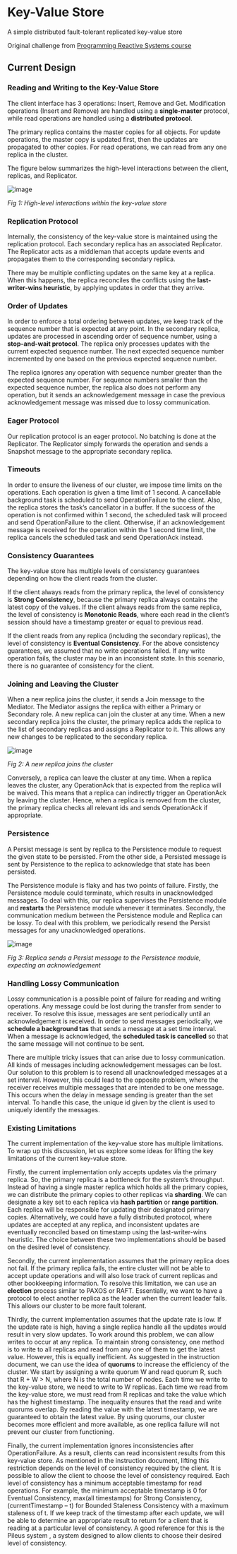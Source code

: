# Key-Value Store

A simple distributed fault-tolerant replicated key-value store

Original challenge from [Programming Reactive Systems course](https://www.edx.org/course/scala-akka-reactive)

## Current Design

### Reading and Writing to the Key-Value Store

The client interface has 3 operations: Insert, Remove and Get. Modification operations (Insert and Remove) are handled using a **single-master** protocol, while read operations are handled using a **distributed protocol**. 

The primary replica contains the master copies for all objects. For update operations, the master copy is updated first, then the updates are propagated to other copies. For read operations, we can read from any one replica in the cluster.

The figure below summarizes the high-level interactions between the client, replicas, and Replicator.

![image](https://user-images.githubusercontent.com/46853051/149536034-015b6db3-b7c6-4ecb-bfb1-0e5f90682472.png)

*Fig 1: High-level interactions within the key-value store* 

### Replication Protocol

Internally, the consistency of the key-value store is maintained using the replication protocol. Each secondary replica has an associated Replicator. The Replicator acts as a middleman that accepts update events and propagates them to the corresponding secondary replica. 

There may be multiple conflicting updates on the same key at a replica. When this happens, the replica reconciles the conflicts using the **last-writer-wins heuristic**, by applying updates in order that they arrive.

### Order of Updates

In order to enforce a total ordering between updates, we keep track of the sequence number that is expected at any point. In the secondary replica, updates are processed in ascending order of sequence number, using a **stop-and-wait protocol**. The replica only processes updates with the current expected sequence number. The next expected sequence number incremented by one based on the previous expected sequence number.

The replica ignores any operation with sequence number greater than the expected sequence number. For sequence numbers smaller than the expected sequence number, the replica also does not perform any operation, but it sends an acknowledgement message in case the previous acknowledgement message was missed due to lossy communication.

### Eager Protocol

Our replication protocol is an eager protocol. No batching is done at the Replicator. The Replicator simply forwards the operation and sends a Snapshot message to the appropriate secondary replica.

### Timeouts

In order to ensure the liveness of our cluster, we impose time limits on the operations. Each operation is given a time limit of 1 second. A cancellable background task is scheduled to send OperationFailure to the client. Also, the replica stores the task’s cancellator in a buffer. If the success of the operation is not confirmed within 1 second, the scheduled task will proceed and send OperationFailure to the client. Otherwise, if an acknowledgement message is received for the operation within the 1 second time limit, the replica cancels the scheduled task and send OperationAck instead.

### Consistency Guarantees

The key-value store has multiple levels of consistency guarantees depending on how the client reads from the cluster. 

If the client always reads from the primary replica, the level of consistency is **Strong Consistency**, because the primary replica always contains the latest copy of the values. If the client always reads from the same replica, the level of consistency is **Monotonic Reads**, where each read in the client’s session should have a timestamp greater or equal to previous read. 

If the client reads from any replica (including the secondary replicas), the level of consistency is **Eventual Consistency**. For the above consistency guarantees, we assumed that no write operations failed. If any write operation fails, the cluster may be in an inconsistent state. In this scenario, there is no guarantee of consistency for the client.

### Joining and Leaving the Cluster

When a new replica joins the cluster, it sends a Join message to the Mediator. The Mediator assigns the replica with either a Primary or Secondary role. A new replica can join the cluster at any time. When a new secondary replica joins the cluster, the primary replica adds the replica to the list of secondary replicas and assigns a Replicator to it. This allows any new changes to be replicated to the secondary replica.

![image](https://user-images.githubusercontent.com/46853051/149536581-fa0f9c30-8dfc-4dbb-ac22-c46ebdb35ae2.png)

*Fig 2: A new replica joins the cluster*

Conversely, a replica can leave the cluster at any time. When a replica leaves the cluster, any OperationAck that is expected from the replica will be waived. This means that a replica can indirectly trigger an OperationAck by leaving the cluster. Hence, when a replica is removed from the cluster, the primary replica checks all relevant ids and sends OperationAck if appropriate.

### Persistence

A Persist message is sent by replica to the Persistence module to request the given state to be persisted. From the other side, a Persisted message is sent by Persistence to the replica to acknowledge that state has been persisted.

The Persistence module is flaky and has two points of failure. Firstly, the Persistence module could terminate, which results in unacknowledged messages. To deal with this, our replica supervises the Persistence module and **restarts** the Persistence module whenever it terminates. Secondly, the communication medium between the Persistence module and Replica can be lossy. To deal with this problem, we periodically resend the Persist messages for any unacknowledged operations.

![image](https://user-images.githubusercontent.com/46853051/149537310-fef34cf9-b1c1-4b67-b6aa-302c9c91d006.png)

*Fig 3: Replica sends a Persist message to the Persistence module, expecting an acknowledgement*

### Handling Lossy Communication

Lossy communication is a possible point of failure for reading and writing operations. Any message could be lost during the transfer from sender to receiver. To resolve this issue, messages are sent periodically until an acknowledgement is received. In order to send messages periodically, we **schedule a background tas** that sends a message at a set time interval. When a message is acknowledged, the **scheduled task is cancelled** so that the same message will not continue to be sent. 

There are multiple tricky issues that can arise due to lossy communication. All kinds of messages including acknowledgement messages can be lost. Our solution to this problem is to resend all unacknowledged messages at a set interval. However, this could lead to the opposite problem, where the receiver receives multiple messages that are intended to be one message. This occurs when the delay in message sending is greater than the set interval. To handle this case, the unique id given by the client is used to uniquely identify the messages.

### Existing Limitations 

The current implementation of the key-value store has multiple limitations. To wrap up this discussion, let us explore some ideas for lifting the key limitations of the current key-value store.

Firstly, the current implementation only accepts updates via the primary replica. So, the primary replica is a bottleneck for the system’s throughput. Instead of having a single master replica which holds all the primary copies, we can distribute the primary copies to other replicas via **sharding**. We can designate a key set to each replica via **hash partition** or **range partition**. Each replica will be responsible for updating their designated primary copies. Alternatively, we could have a fully distributed protocol, where updates are accepted at any replica, and inconsistent updates are eventually reconciled based on timestamp using the last-writer-wins heuristic. The choice between these two implementations should be based on the desired level of consistency.

Secondly, the current implementation assumes that the primary replica does not fail. If the primary replica fails, the entire cluster will not be able to accept update operations and will also lose track of current replicas and other bookkeeping information. To resolve this limitation, we can use an **election** process similar to PAXOS or RAFT. Essentially, we want to have a protocol to elect another replica as the leader when the current leader fails. This allows our cluster to be more fault tolerant.

Thirdly, the current implementation assumes that the update rate is low. If the update rate is high, having a single replica handle all the updates would result in very slow updates. To work around this problem, we can allow writes to occur at any replica. To maintain strong consistency, one method is to write to all replicas and read from any one of them to get the latest value. However, this is equally inefficient. As suggested in the instruction document, we can use the idea of **quorums** to increase the efficiency of the cluster. We start by assigning a write quorum W and read quorum R, such that R + W > N, where N is the total number of nodes. Each time we write to the key-value store, we need to write to W replicas. Each time we read from the key-value store, we must read from R replicas and take the value which has the highest timestamp. The inequality ensures that the read and write quorums overlap. By reading the value with the latest timestamp, we are guaranteed to obtain the latest value. By using quorums, our cluster becomes more efficient and more available, as one replica failure will not prevent our cluster from functioning.

Finally, the current implementation ignores inconsistencies after OperationFailure. As a result, clients can read inconsistent results from this key-value store. As mentioned in the instruction document, lifting this restriction depends on the level of consistency required by the client. It is possible to allow the client to choose the level of consistency required. Each level of consistency has a minimum acceptable timestamp for read operations. For example, the minimum acceptable timestamp is 0 for Eventual Consistency, max(all timestamps) for Strong Consistency, (currentTimestamp – t) for Bounded Staleness Consistency with a maximum staleness of t. If we keep track of the timestamp after each update, we will be able to determine an appropriate result to return for a client that is reading at a particular level of consistency. A good reference for this is the Pileus system , a system designed to allow clients to choose their desired level of consistency. 



